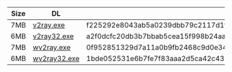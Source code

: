 |    Size   |     DL  | sha512sum |
|  ---  |  ---  |  ---  |
| 7MB | [v2ray.exe](https://cdn.jsdelivr.net/gh/googleians/v2ray-core@main/v2ray.exe) | f225292e8043ab5a0239dbb79c2117d1f1539985aa27038d163057a3b5ed59c6b8f29ebe1af3a27d3892da30a5c1b065bc00a91f450b3186765a021f7ddb099b |
| 6MB | [v2ray32.exe](https://cdn.jsdelivr.net/gh/googleians/v2ray-core@main/v2ray32.exe) | a2f0dcfc20db3b7bbab5cea15f998b24aa16d0d5857ddc6afe807347a1427d8cd37b735894583c6641a2b53071266e2b3bd9a228485ecfbeb6c8d161ccb2e505 |
| 7MB | [wv2ray.exe](https://cdn.jsdelivr.net/gh/googleians/v2ray-core@main/wv2ray.exe) | 0f952851329d7a11a0b9fb2468c9d0e34255984e5e55c61985c3569e2d9e60ff13b0f58ea37daf3f433f655a7557913d2ce8e0b26ba2d569d37a8c9238689d2b |
| 6MB | [wv2ray32.exe](https://cdn.jsdelivr.net/gh/googleians/v2ray-core@main/wv2ray32.exe) | 1bde052531e6b7fe7f83aaa2d5ca42c43996b16b11dafdc83c340722d4234f9b3e72c6606950c7199d3899b3e4eccca1c44586da13169906f8cd2191d689351d |
